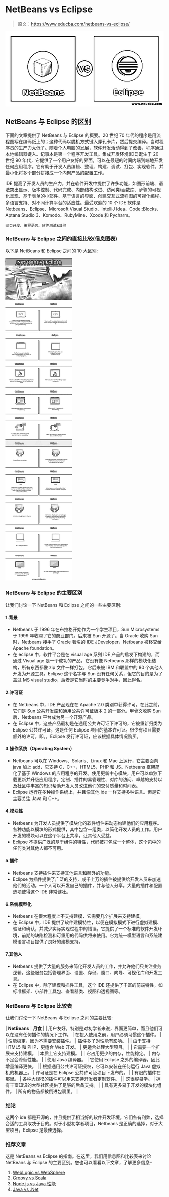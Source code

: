 # NetBeans vs Eclipse

> 原文：<https://www.educba.com/netbeans-vs-eclipse/>

![NetBeans vs Eclipse](img/34077b8074549e2c94a9d16e9a78bc17.png)



## NetBeans 与 Eclipse 的区别

下面的文章提供了 NetBeans 与 Eclipse 的概要。20 世纪 70 年代的程序是用流程图写在编码纸上的；这种代码以脱机方式键入穿孔卡片，然后提交编译。当时程序员的生产力太低了。随着个人电脑的发展，软件开发活动得到了改善，程序通过本地编辑器键入。记事本是第一个程序开发工具。集成开发环境(IDE)诞生于 20 世纪 90 年代，它提供了一个用户友好的界面，可以在最短的时间内端到端地开发任何应用程序。它有助于开发人员编辑、整理、构建、调试、打包、实现软件，并最小化将多个部分拼接成一个内聚产品的配置工作。

IDE 提高了开发人员的生产力，并在软件开发中提供了许多功能，如图形前端、语法突出显示、版本控制、代码完成、内部结构改进、访问类/函数库、步骤的可视化呈现、基于表单的小部件、基于语言的界面、创建交互式流程图的可视化编程、多语言支持、对不同计算平台的适应性。最受欢迎的 10 个 IDE 软件是 Netbeans、Eclipse、Microsoft Visual Studio、IntelliJ Idea、Code::Blocks、Aptana Studio 3、Komodo、RubyMine、Xcode 和 Pycharm。

<small>网页开发、编程语言、软件测试&其他</small>

### NetBeans 与 Eclipse 之间的直接比较(信息图表)

以下是 NetBeans 和 Eclipse 之间的 10 大区别:

![NetBeans-vs-Eclipse-info](img/2237b36f4f4addaf7675750b7c245038.png)



### NetBeans 与 Eclipse 的主要区别

让我们讨论一下 NetBeans 和 Eclipse 之间的一些主要区别:

#### 1.背景

*   Netbeans 于 1996 年在布拉格开始作为一个学生项目，Sun Microsystems 于 1999 年收购了它的商业部门。后来被 Sun 开源了。当 Oracle 收购 Sun 时，Netbeans 接手了 Oracle 著名的 IDE JDeveloper，Netbeans 被移交给 Apache foundation。
*   在 eclipse 中，软件平台是在 visual age 系列 IDE 产品的启发下构建的，而通过 Visual age 是一个成功的产品，它没有像 Netbeans 那样的模块化结构，所有东西都像 zip 文件一样打包。它后来被 IBM 和联盟中的 80 个其他人开发为开源工具。Eclipse 这个名字与 Sun 没有任何关系，但它的目的是为了盖过 MS visual studio，后者是它当时的主要竞争对手，因此得名。

#### 2.许可证

*   在 Netbeans 中，IDE 产品现在在 Apache 2.0 类别中获得许可。在此之前，它们是 Sun 公共开发库和通用公共许可证版本 2 的一部分。甲骨文收购 Sun 后，Netbeans 平台成为另一个开源产品。
*   在 Eclipse 中，这些产品最初是在通用公共许可证下许可的，它被重新归类为 Eclipse 公共许可证，这是任何 Eclipse 项目的基本许可证。很少有项目需要额外的许可，即。，Eclipse 发行许可证，应该根据具体情况购买。

#### 3.操作系统（Operating System）

*   Netbeans 可以在 Windows、Solaris、Linux 和 Mac 上运行，它主要面向 java 加上 add，它支持 C，C++，HTML5，PHP 和 JS。Netbeans 框架简化了基于 Windows 的应用程序的开发。使用更新中心模块，用户可以单独下载更新并升级应用程序。定制、插件的易管理性、对库的访问、卓越的支持以及社区中丰富的知识帮助开发人员改进他们的交付质量和时间表。
*   Eclipse 运行在多种操作系统上，并且像其他 ide 一样支持多种语言。但是它主要关注 Java 和 C++。

#### 4.模块性

*   Netbeans 为开发人员提供了模块化的软件组件来动态构建他们的应用程序。各种功能以模块的形式提供，其中包含一组类，以简化开发人员的工作。用户开发的模块可以在这个平台上共享，让其他人受益。
*   Eclipse 不提供广泛的基于组件的特性，代码被打包成一个整体，这个包中的任何类对其他人都不可用。

#### 5.插件

*   Netbeans 支持插件来支持其他语言和额外的功能。
*   Eclipse 为插件提供了广泛的支持，成千上万的插件被提供给开发人员来加速他们的活动。一个人可以开发自己的插件，并与他人分享。大量的插件和配置选项使得这个 IDE 非常健壮。

#### 6.系统模型化

*   Netbeans 在很大程度上不支持建模，它需要几个扩展来支持建模。
*   在 Eclipse 中，IDE 提供了软件建模特性，以便在模拟模式下进行虚拟建模、验证和确认，并减少实际实现过程中的错误。它提供了一个标准的软件开发环境，前期的缺陷检测和可重用的代码供将来使用。它为统一模型语言和系统建模语言项目提供了良好的建模支持。

#### 7.其他人

*   Netbeans 提供了大量的服务来简化开发人员的工作，并允许他们只关注业务逻辑。这些服务包括管理界面、设置、存储、窗口、向导、可视化库和开发工具。
*   在 Eclipse 中，除了建模和插件工具，这个 IDE 还提供了丰富的前端特性，如标准框架、小部件工具包、查看器类、视图和透视图等。

### NetBeans 与 Eclipse 比较表

让我们讨论一下 NetBeans 与 Eclipse 之间的主要比较:

| **NetBeans** | **月食** |
| 用户友好，特别是对初学者来说，界面更简单，而且他们可以在没有任何插件的情况下工作。 | 在投入使用之前，用户必须习惯这个插件。 |
| 性能稳定，因为不需要安装插件。 | 插件多了对性能有影响。 |
| 由于支持 HTML5 和 PHP，更适合 Web 开发。 | 更适合处理大型项目。 |
| 它需要一个扩展来支持建模。 | 本质上它支持建模。 |
| 它占用更少的内存，性能稳定。 | 内存不足会降低性能。 |
| 使用 Java 编译器。 | 它使用 Eclipse 之外的编译器，因此增量编译更快。 |
| 根据通用公共许可证授权，它可以安装在任何运行 Java 虚拟机的机器上。 | 许可证是在 Eclipse 公共许可证项目下发布的。 |
| 有限的插件在那里。 | 各种大规模的插件可以用来支持开发者定制软件。 |
| 这很容易学。 | 拥有丰富知识的大型社区提供了足够的后备支持。 |
| 具有更多易于开发的模块化组件。 | 所有的物品都被倒进包裹里。 |

### 结论

这两个 ide 都是开源的，并且提供了相当好的软件开发环境。它们各有利弊，选择合适的工具取决于目的。对于小型初学者项目，Netbeans 是正确的选择，对于大型项目，Eclipse 是最佳选择。

### 推荐文章

这是 NetBeans vs Eclipse 的指南。在这里，我们用信息图和比较表来讨论 NetBeans 与 Eclipse 的主要区别。您也可以看看以下文章，了解更多信息–

1.  [WebLogic vs WebSphere](https://www.educba.com/weblogic-and-websphere/)
2.  [Groovy vs Scala](https://www.educba.com/groovy-vs-scala/)
3.  [Node.js vs Java 性能](https://www.educba.com/node-js-vs-java-performance/)
4.  [Java vs .Net](https://www.educba.com/java-vs-dot-net/)





